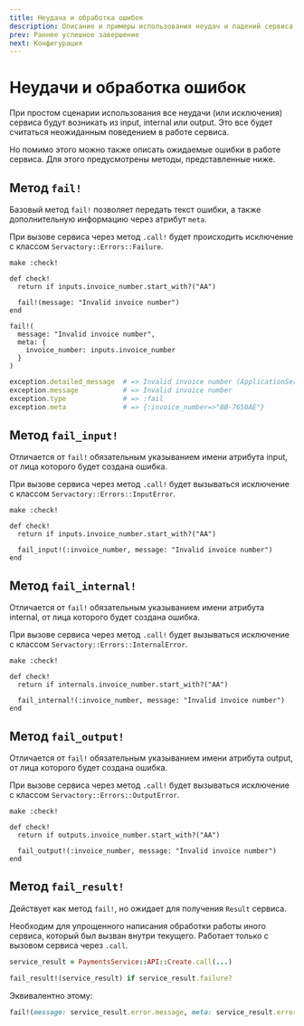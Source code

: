 ```yaml
---
title: Неудача и обработка ошибок
description: Описание и примеры использования неудач и падений сервиса
prev: Раннее успешное завершение
next: Конфигурация
---
```


# Неудачи и обработка ошибок

При простом сценарии использования все неудачи (или исключения) сервиса будут возникать из input, internal или output.
Это все будет считаться неожиданным поведением в работе сервиса.

Но помимо этого можно также описать ожидаемые ошибки в работе сервиса.
Для этого предусмотрены методы, представленные ниже.

## Метод `fail!`

Базовый метод `fail!` позволяет передать текст ошибки, а также дополнительную информацию через атрибут `meta`.

При вызове сервиса через метод `.call!` будет происходить исключение с классом `Servactory::Errors::Failure`.

```ruby{6}
make :check!

def check!
  return if inputs.invoice_number.start_with?("AA")

  fail!(message: "Invalid invoice number")
end
```

```ruby{3-5}
fail!(
  message: "Invalid invoice number",
  meta: {
    invoice_number: inputs.invoice_number
  }
)
```

```ruby
exception.detailed_message  # => Invalid invoice number (ApplicationService::Errors::Failure)
exception.message           # => Invalid invoice number
exception.type              # => :fail
exception.meta              # => {:invoice_number=>"BB-7650AE"}
```

## Метод `fail_input!`

Отличается от `fail!` обязательным указыванием имени атрибута input, от лица которого будет создана ошибка.

При вызове сервиса через метод `.call!` будет вызываться исключение с классом `Servactory::Errors::InputError`.

```ruby{6}
make :check!

def check!
  return if inputs.invoice_number.start_with?("AA")

  fail_input!(:invoice_number, message: "Invalid invoice number")
end
```

## Метод `fail_internal!`

Отличается от `fail!` обязательным указыванием имени атрибута internal, от лица которого будет создана ошибка.

При вызове сервиса через метод `.call!` будет вызываться исключение с классом `Servactory::Errors::InternalError`.

```ruby{6}
make :check!

def check!
  return if internals.invoice_number.start_with?("AA")

  fail_internal!(:invoice_number, message: "Invalid invoice number")
end
```

## Метод `fail_output!`

Отличается от `fail!` обязательным указыванием имени атрибута output, от лица которого будет создана ошибка.

При вызове сервиса через метод `.call!` будет вызываться исключение с классом `Servactory::Errors::OutputError`.

```ruby{6}
make :check!

def check!
  return if outputs.invoice_number.start_with?("AA")

  fail_output!(:invoice_number, message: "Invalid invoice number")
end
```

## Метод `fail_result!`

Действует как метод `fail!`, но ожидает для получения `Result` сервиса.

Необходим для упрощенного написания обработки работы иного сервиса, который был вызван внутри текущего.
Работает только с вызовом сервиса через `.call`.

```ruby
service_result = PaymentsService::API::Create.call(...)

fail_result!(service_result) if service_result.failure?
```

Эквивалентно этому:

```ruby
fail!(message: service_result.error.message, meta: service_result.error.meta) if service_result.failure?
```
